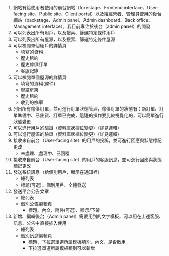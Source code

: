 1. 網站有給使用者使用的前台網站（forestage、Frontend interface、User-facing site、Public site、Client portal）以及給經營者、管理員使用的後台網站（backstage、Admin panel、Admin dashboard、Back office、Management interface），我目前專注於後台（admin panel）的開發
2. 可以列表出所有用戶，以及搜索、篩選特定條件用戶
3. 可以列表出所有屋源，以及搜索、篩選特定條件屋源
4. 可以檢閱單個用戶的詳情頁
   - 填寫的資料
   - 歷史租約
   - 歷史傢俱訂單
   - 客服記錄
5. 可以檢閱單個屋源的詳情頁
   - 填寫的資料(條件)
   - 聯結房東
   - 歷史租約
   - 收到的檢舉
6. 列出所有傢俱訂單，並可進行訂單狀態管理，傢俱訂單的狀態有：新訂單、訂單準備中、已出貨、訂單已完成，這邊的操作要比較視覺化的，可以簡單進行狀態變更
7. 可以進行用戶的驗證（資料庫狀欄位變更）（詳見邏輯）
8. 可以進行屋源的驗證（資料庫狀欄位變更）（詳見邏輯）
9. 接收來自前台（User-facing site）的用戶的投訴，並可進行回應與狀態標記更改
   - 未處理、處理中、已回覆
10. 接收來自前台（User-facing site）的用戶的客服訊息，並可進行回應與狀態標記更改
11. 發送系統訊息（給個別用戶，顯示在通知裡）
    - 總列表
    - 標題(可選)、個別用戶、全體發送
12. 發送平台公告文章
    - 總列表
    - 個別公告編輯頁
      - 標題、內文、附件(可選)、顯示/下架
13. 新增、編輯後台（Admin panel）需要用到的文字模板，可以用在上述客服、訊息、公告中直接插入使用
    - 總列表
    - 個別訊息編輯頁
      - 標題、下拉選單選所屬模板類別、內文、是否啟用
      - 下拉選單選所屬模板類別可以新增

